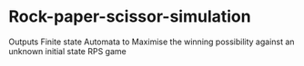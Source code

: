 # Rock-paper-scissor-simulation
Outputs Finite state Automata to Maximise the winning possibility against an unknown initial state RPS game
